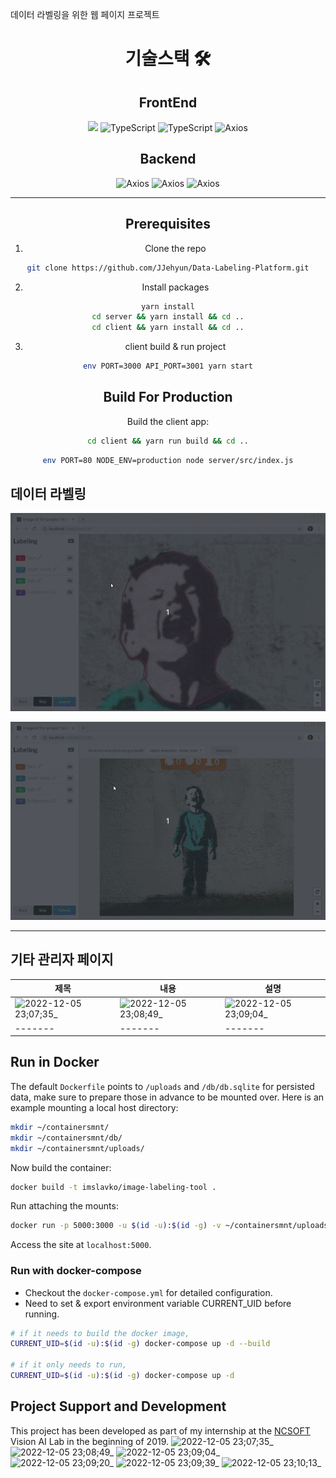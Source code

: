 데이터 라벨링을 위한 웹 페이지 프로젝트
<center>

# 기술스택 🛠

## FrontEnd

<div style={display:flex}>
<img src="https://img.shields.io/badge/React-3776AB?style=for-the-badge&logo=React&logoColor=white">
<img alt="TypeScript" src="https://img.shields.io/badge/TypeScript-3178C6?style=for-the-badge&logo=TypeScript&logoColor=white">
<img alt="TypeScript" src="https://img.shields.io/badge/recoil-FAB040?style=for-the-badge&logo=Litecoin&logoColor=white">
<img alt="Axios" src="https://img.shields.io/badge/Axios-5A29E4?style=for-the-badge&logo=Axios&logoColor=white">
<div>


## Backend

<div style={display:flex}>
<img alt="Axios" src="https://img.shields.io/badge/Express-000000?style=for-the-badge&logo=Express&logoColor=white">
<img alt="Axios" src="https://img.shields.io/badge/MariaDB-003545?style=for-the-badge&logo=MariaDB&logoColor=white">
<img alt="Axios" src="https://img.shields.io/badge/Docker-2496ED?style=for-the-badge&logo=Docker&logoColor=white">
<div>
  
---

  
## Prerequisites

1. Clone the repo

```bash
git clone https://github.com/JJehyun/Data-Labeling-Platform.git
```

2. Install packages

```bash
yarn install
cd server && yarn install && cd ..
cd client && yarn install && cd ..
```

3. client build & run project

```bash
env PORT=3000 API_PORT=3001 yarn start
```

## Build For Production

Build the client app:

```bash
cd client && yarn run build && cd ..
```

```bash
env PORT=80 NODE_ENV=production node server/src/index.js
```
  
</center>

## 데이터 라벨링



![](./client/src/help/tutorial/auto-tracing.gif)

![](./client/src/help/tutorial/ml-semantic-segmentation.gif)


---

## 기타 관리자 페이지

| 제목    | 내용    | 설명    |
| ------- | ------- | ------- |
| ![2022-12-05 23;07;35_](https://user-images.githubusercontent.com/86187456/205658996-4fd5cccb-7764-4753-91b8-8bce378f8156.png) | ![2022-12-05 23;08;49_](https://user-images.githubusercontent.com/86187456/205659003-42e8dfc8-6d34-400a-9908-6564b3d3f566.png) | ![2022-12-05 23;09;04_](https://user-images.githubusercontent.com/86187456/205659010-2e7e8f0f-17da-4199-8796-9af210ab6870.png) |
  | ------- | ------- | ------- |

## Run in Docker

The default `Dockerfile` points to `/uploads` and `/db/db.sqlite` for persisted data, make sure to prepare those in advance to be mounted over. Here is an example mounting a local host directory:

```bash
mkdir ~/containersmnt/
mkdir ~/containersmnt/db/
mkdir ~/containersmnt/uploads/
```

Now build the container:

```bash
docker build -t imslavko/image-labeling-tool .
```

Run attaching the mounts:

```bash
docker run -p 5000:3000 -u $(id -u):$(id -g) -v ~/containersmnt/uploads:/uploads -v ~/containersmnt/db:/db -d imslavko/image-labeling-tool
```

Access the site at `localhost:5000`.

### Run with docker-compose

- Checkout the `docker-compose.yml` for detailed configuration.
- Need to set & export environment variable CURRENT_UID before running.

```bash
# if it needs to build the docker image,
CURRENT_UID=$(id -u):$(id -g) docker-compose up -d --build

# if it only needs to run,
CURRENT_UID=$(id -u):$(id -g) docker-compose up -d
```

## Project Support and Development

This project has been developed as part of my internship at the [NCSOFT](http://global.ncsoft.com/global/) Vision AI Lab in the beginning of 2019.
![2022-12-05 23;07;35_](https://user-images.githubusercontent.com/86187456/205658996-4fd5cccb-7764-4753-91b8-8bce378f8156.png)
![2022-12-05 23;08;49_](https://user-images.githubusercontent.com/86187456/205659003-42e8dfc8-6d34-400a-9908-6564b3d3f566.png)
![2022-12-05 23;09;04_](https://user-images.githubusercontent.com/86187456/205659010-2e7e8f0f-17da-4199-8796-9af210ab6870.png)
![2022-12-05 23;09;20_](https://user-images.githubusercontent.com/86187456/205659021-3dee14ff-f60d-4dca-8944-19995dc00932.png)
![2022-12-05 23;09;39_](https://user-images.githubusercontent.com/86187456/205659036-a854da08-9b6f-4df5-8add-7fafeb091c3c.png)
![2022-12-05 23;10;13_](https://user-images.githubusercontent.com/86187456/205659042-1269a947-2e58-4dc6-a9a6-cfc3fa186211.png)
